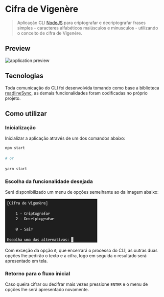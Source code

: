 # Cifra de Vigenère

> Aplicação CLI [NodeJS](https://nodejs.org/) para criptografar e decriptografar frases simples  - caracteres alfabéticos maiúsculos e minusculos - utilizando o conceito de cifra de Vigenère.



## Preview

![application preview](https://github.com/barreto/vigenere-cipher/blob/main/assets/img/preview.gif?raw=true)

## Tecnologias  
Toda comunicação do CLI foi desenvolvida tomando como base a biblioteca [readlineSync](https://www.npmjs.com/package/readline-sync), as demais funcionalidades foram codificadas no próprio projeto.

## Como utilizar

### Inicialização
Inicializar a aplicação através de um dos comandos abaixo:
```sh
npm start

# or

yarn start
```

### Escolha da funcionalidade desejada
Será disponibilizado um menu de opções semelhante ao da imagem abaixo:

![cli options](https://github.com/barreto/vigenere-cipher/blob/main/assets/img/cli-options.png?raw=true)

Com exceção da opção ```0```, que encerrará o processo do CLI, as outras duas opções lhe pedirão o texto e a cifra, logo em seguida o resultado será apresentado em tela.

### Retorno para o fluxo inicial
Caso queira cifrar ou decifrar mais vezes pressione ```ENTER``` e o menu de opções lhe será apresentado novamente.
